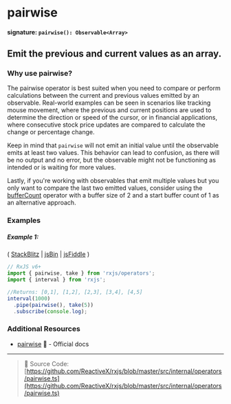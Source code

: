 # pairwise

#### signature: `pairwise(): Observable<Array>`

## Emit the previous and current values as an array.

### Why use pairwise?
The pairwise operator is best suited when you need to compare or perform calculations between the current and previous values emitted by an observable. Real-world examples can be seen in scenarios like tracking mouse movement, where the previous and current positions are used to determine the direction or speed of the cursor, or in financial applications, where consecutive stock price updates are compared to calculate the change or percentage change.

Keep in mind that `pairwise` will not emit an initial value until the observable emits at least two values. This behavior can lead to confusion, as there will be no output and no error, but the observable might not be functioning as intended or is waiting for more values.

Lastly, if you're working with observables that emit multiple values but you only want to compare the last two emitted values, consider using the [bufferCount](../transformation/buffercount.md) operator with a buffer size of 2 and a start buffer count of 1 as an alternative approach.



### Examples

##### Example 1:

(
[StackBlitz](https://stackblitz.com/edit/typescript-tkuydr?file=index.ts&devtoolsheight=50)
| [jsBin](http://jsbin.com/keteyahido/1/edit?js,console) |
[jsFiddle](https://jsfiddle.net/btroncone/8va47bq3/) )

```js
// RxJS v6+
import { pairwise, take } from 'rxjs/operators';
import { interval } from 'rxjs';

//Returns: [0,1], [1,2], [2,3], [3,4], [4,5]
interval(1000)
  .pipe(pairwise(), take(5))
  .subscribe(console.log);
```

### Additional Resources

- [pairwise](https://rxjs.dev/api/operators/pairwise) 📰 - Official docs

---

> 📁 Source Code:
> [https://github.com/ReactiveX/rxjs/blob/master/src/internal/operators/pairwise.ts](https://github.com/ReactiveX/rxjs/blob/master/src/internal/operators/pairwise.ts)
